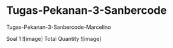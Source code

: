 # Tugas-Pekanan-3-Sanbercode
Tugas-Pekanan-3-Sanbercode-Marcelino

Soal 1
![image]
Total Quantity
![image]

